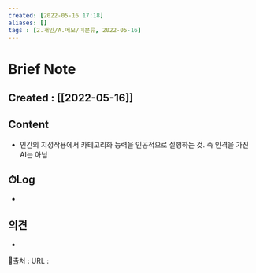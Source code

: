 ```yaml
---
created: [2022-05-16 17:18]
aliases: []
tags : [2.개인/A.메모/미분류, 2022-05-16]
---
```

# Brief Note
## Created : [[2022-05-16]]
## Content
- 인간의 지성작용에서 카테고리화 능력을 인공적으로 실행하는 것. 즉 인격을 가진 AI는 아님

## ⏱Log
-

## 의견
-


📙출처 :
URL :